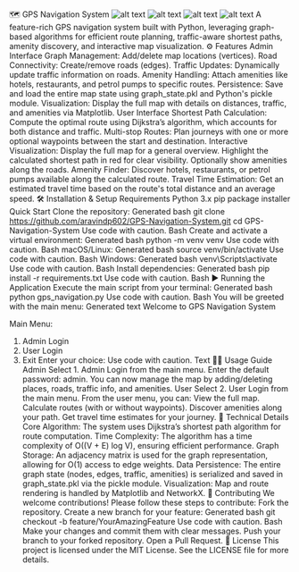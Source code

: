 🗺️ GPS Navigation System
![alt text](https://img.shields.io/badge/Language-Python-blue.svg)
![alt text](https://img.shields.io/badge/Libraries-NetworkX%20%7C%20Matplotlib-orange.svg)
![alt text](https://img.shields.io/badge/Status-Maintained-green.svg)
![alt text](https://img.shields.io/badge/License-MIT-brightgreen.svg)
A feature-rich GPS navigation system built with Python, leveraging graph-based algorithms for efficient route planning, traffic-aware shortest paths, amenity discovery, and interactive map visualization.
⚙️ Features
Admin Interface
Graph Management: Add/delete map locations (vertices).
Road Connectivity: Create/remove roads (edges).
Traffic Updates: Dynamically update traffic information on roads.
Amenity Handling: Attach amenities like hotels, restaurants, and petrol pumps to specific routes.
Persistence: Save and load the entire map state using graph_state.pkl and Python's pickle module.
Visualization: Display the full map with details on distances, traffic, and amenities via Matplotlib.
User Interface
Shortest Path Calculation: Compute the optimal route using Dijkstra’s algorithm, which accounts for both distance and traffic.
Multi-stop Routes: Plan journeys with one or more optional waypoints between the start and destination.
Interactive Visualization:
Display the full map for a general overview.
Highlight the calculated shortest path in red for clear visibility.
Optionally show amenities along the roads.
Amenity Finder: Discover hotels, restaurants, or petrol pumps available along the calculated route.
Travel Time Estimation: Get an estimated travel time based on the route's total distance and an average speed.
🛠️ Installation & Setup
Requirements
Python 3.x
pip package installer
Quick Start
Clone the repository:
Generated bash
git clone https://github.com/aravindp602/GPS-Navigation-System.git
cd GPS-Navigation-System
Use code with caution.
Bash
Create and activate a virtual environment:
Generated bash
python -m venv venv
Use code with caution.
Bash
macOS/Linux:
Generated bash
source venv/bin/activate
Use code with caution.
Bash
Windows:
Generated bash
venv\Scripts\activate
Use code with caution.
Bash
Install dependencies:
Generated bash
pip install -r requirements.txt
Use code with caution.
Bash
▶️ Running the Application
Execute the main script from your terminal:
Generated bash
python gps_navigation.py
Use code with caution.
Bash
You will be greeted with the main menu:
Generated text
Welcome to GPS Navigation System

Main Menu:
1. Admin Login
2. User Login
3. Exit
Enter your choice:
Use code with caution.
Text
👨‍💻 Usage Guide
Admin
Select 1. Admin Login from the main menu.
Enter the default password: admin.
You can now manage the map by adding/deleting places, roads, traffic info, and amenities.
User
Select 2. User Login from the main menu.
From the user menu, you can:
View the full map.
Calculate routes (with or without waypoints).
Discover amenities along your path.
Get travel time estimates for your journey.
🔬 Technical Details
Core Algorithm: The system uses Dijkstra’s shortest path algorithm for route computation.
Time Complexity: The algorithm has a time complexity of O((V + E) log V), ensuring efficient performance.
Graph Storage: An adjacency matrix is used for the graph representation, allowing for O(1) access to edge weights.
Data Persistence: The entire graph state (nodes, edges, traffic, amenities) is serialized and saved in graph_state.pkl via the pickle module.
Visualization: Map and route rendering is handled by Matplotlib and NetworkX.
🤝 Contributing
We welcome contributions! Please follow these steps to contribute:
Fork the repository.
Create a new branch for your feature:
Generated bash
git checkout -b feature/YourAmazingFeature
Use code with caution.
Bash
Make your changes and commit them with clear messages.
Push your branch to your forked repository.
Open a Pull Request.
📜 License
This project is licensed under the MIT License. See the LICENSE file for more details.
